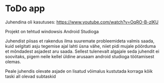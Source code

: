 # ToDo app

Juhendina oli kasutuses: https://www.youtube.com/watch?v=OqRO-B-zlKU

Projekt on tehtud windowsis Android Studioga

Juhendist piisas et rakendus ilma suuremate probleemideta valmis saada, kuid selgitati asju tegemise ajal lahti üsna vähe, niiet pidi mujale pöörduma et mõndadest asjadest aru saada. 
Sellest tulenevalt algajale seda juhendit ei soovitaks, pigem neile kellel üldine arusaam android studioga töötamisest olemas.

Peale juhendis olevate asjade on lisatud võimalus kustutada korraga kõik taski all olevad subtaskid